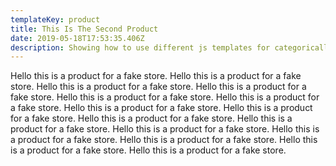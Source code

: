 ```yaml
---
templateKey: product
title: This Is The Second Product
date: 2019-05-18T17:53:35.406Z
description: Showing how to use different js templates for categorically organized markdown nodes
---
```


Hello this is a product for a fake store. Hello this is a product for a fake store. Hello this is a product for a fake store. Hello this is a product for a fake store. Hello this is a product for a fake store. Hello this is a product for a fake store. Hello this is a product for a fake store. Hello this is a product for a fake store. Hello this is a product for a fake store. Hello this is a product for a fake store. Hello this is a product for a fake store. Hello this is a product for a fake store. Hello this is a product for a fake store. Hello this is a product for a fake store. Hello this is a product for a fake store.